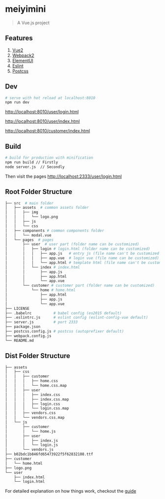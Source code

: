 # meiyimini

> A Vue.js project

## Features

1. [Vue2](https://github.com/vuejs/vue)
2. [Webpack2](https://github.com/webpack/webpack)
3. [ElementUI](https://github.com/ElemeFE/element)
4. [Eslint](https://github.com/eslint/eslint)
5. [Postcss](https://github.com/postcss/postcss)

## Dev

``` bash
# serve with hot reload at localhost:8010
npm run dev

```

[http://localhost:8010/user/login.html](http://localhost:8010/user/login.html)

[http://localhost:8010/user/index.html](http://localhost:8010/user/index.html)

[http://localhost:8010/customer/index.html](http://localhost:8010/customer/index.html)

## Build

``` bash
# build for production with minification
npm run build // Firstly
node server.js  // Secondly

```
Then visit the pages
[http://localhost:2333/user/login.html](http://localhost:2333/user/login.html)

## Root Folder Structure

```bash
├── src  # main folder
│   ├── assets  # common assets folder
│   │   ├── img
│   │   │   └── logo.png
│   │   ├── js
│   │   └── css
│   ├── components # common components folder
│   │   └── modal.vue
│   └── pages  # pages
│       ├── user  # user part (folder name can be customized)
│       │   ├── login # login.html (folder name can be customized)
│       │   │   ├── app.js   # entry js (file name can't be customized unless you change the webpack.config.js)
│       │   │   ├── app.vue  # login vue (file name can be customized)
│       │   │   └── app.html # template html (file name can't be customized unless you change the webpack.config.js)
│       │   └── index # index.html
│       │       ├── app.js
│       │       ├── app.html
│       │       └── app.vue
│       └── customer # customer part (folder name can be customized)
│           └── home # home.html
│               ├── app.html
│               ├── app.js
│               └── app.vue
├── LICENSE
├── .babelrc          # babel config (es2015 default)
├── .eslintrc.js      # eslint config (eslint-config-vue default)
├── server.js         # port 2333
├── package.json
├── postcss.config.js # postcss (autoprefixer default)
├── webpack.config.js
└── README.md
```

## Dist Folder Structure

```bash
├── assets
│   ├── css
│   │   ├── customer
│   │   │   ├── home.css
│   │   │   └── home.css.map
│   │   ├── user
│   │   │   ├── index.css
│   │   │   ├── index.css.map
│   │   │   ├── login.css
│   │   │   └── login.css.map
│   │   ├── vendors.css
│   │   └── vendors.css.map
│   └── js
│       ├── customer
│       │   └── home.js
│       ├── user
│       │   ├── index.js
│       │   └── login.js
│       └── vendors.js
├── b02bdc1b846fd65473922f5f62832108.ttf
├── customer
│   └── home.html
├── logo.png
└── user
    ├── index.html
    └── login.html
```

For detailed explanation on how things work, checkout the [guide](https://github.com/Plortinus/vue-multiple-pages)
